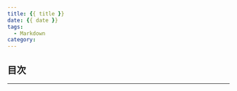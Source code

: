 ```yaml
---
title: {{ title }}
date: {{ date }}
tags:
  - Markdown
category:
---
```


## 目次
<!-- toc -->
<!-- more -->

---
